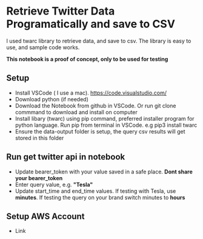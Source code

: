 # Retrieve Twitter Data Programatically and save to CSV #

I used twarc library to retrieve data, and save to csv. The library is easy to use, and sample code works.

**This notebook is a proof of concept, only to be used for testing**

## Setup ##
* Install VSCode ( I use a mac). https://code.visualstudio.com/
* Download python (if needed)
* Download the Notebook from github in VSCode. Or run git clone commmand to download and install on computer
* Install libary (twarc) using pip command, preferred installer program for python language. Run pip from terminal in VSCode. e.g pip3 install twarc
* Ensure the data-output folder is setup, the query csv results will get stored in this folder


## Run get twitter api in notebook ##
* Update bearer_token with your value saved in a safe place. **Dont share your bearer_token**
* Enter query value, e.g. **"Tesla"**
* Update start_time and end_time values. If testing with Tesla, use **minutes**. If testing the query on your brand switch minutes to **hours**


## Setup AWS Account ##
* Link